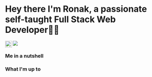 # Hey there I'm Ronak, a passionate self-taught Full Stack Web Developer🤘🏼 
<a href="https://www.linkedin.com/in/ronakf11/">
  <img align="left" alt="Ronak's LinkedIN" width="22px" src="https://raw.githubusercontent.com/peterthehan/peterthehan/master/assets/linkedin.svg" />
</a>

![](https://visitor-badge.glitch.me/badge?page_id=ronakf11.ronakf11)

### Me in a nutshell

### What I'm up to

<!--
**ronakf11/ronakf11** is a ✨ _special_ ✨ repository because its `README.md` (this file) appears on your GitHub profile.

Here are some ideas to get you started:

- 🔭 I’m currently working on ...
- 🌱 I’m currently learning ...
- 👯 I’m looking to collaborate on ...
- 🤔 I’m looking for help with ...
- 💬 Ask me about ...
- 📫 How to reach me: ...
- 😄 Pronouns: ...
- ⚡ Fun fact: ...
-->
